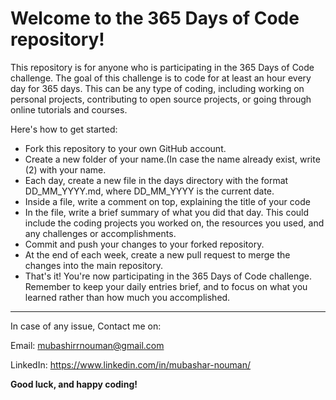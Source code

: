 # Welcome to the 365 Days of Code repository! #

This repository is for anyone who is participating in the 365 Days of Code challenge. The goal of this challenge is to code for at least an hour every day for 365 days. This can be any type of coding, including working on personal projects, contributing to open source projects, or going through online tutorials and courses.

Here's how to get started:

* Fork this repository to your own GitHub account.
* Create a new folder of your name.(In case the name already exist, write (2) with your name.
* Each day, create a new file in the days directory with the format DD_MM_YYYY.md, where DD_MM_YYYY is the current date.
* Inside a file, write a comment on top, explaining the title of your code
* In the file, write a brief summary of what you did that day. This could include the coding projects you worked on, the resources you used, and any challenges or accomplishments.
* Commit and push your changes to your forked repository.
* At the end of each week, create a new pull request to merge the changes into the main repository.
* That's it! You're now participating in the 365 Days of Code challenge. Remember to keep your daily entries brief, and to focus on what you learned rather than how much you accomplished.
 - - - -
In case of any issue, Contact me on:

Email: mubashirrnouman@gmail.com

LinkedIn: https://www.linkedin.com/in/mubashar-nouman/


**Good luck, and happy coding!**
